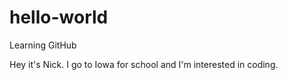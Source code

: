 # hello-world
Learning GitHub

 Hey it's Nick. I go to Iowa for school and I'm interested in coding. 
